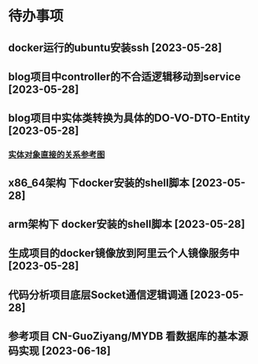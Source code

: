 # 待办事项

## docker运行的ubuntu安装ssh [2023-05-28]

## blog项目中controller的不合适逻辑移动到service [2023-05-28]

## blog项目中实体类转换为具体的DO-VO-DTO-Entity [2023-05-28]
### [实体对象直接的关系参考图](./source/images/%E5%AE%9E%E4%BD%93%E5%AF%B9%E8%B1%A1%E7%9B%B4%E6%8E%A5%E7%9A%84%E5%85%B3%E7%B3%BB.png)

## x86_64架构 下docker安装的shell脚本 [2023-05-28]

## arm架构下 docker安装的shell脚本  [2023-05-28]

## 生成项目的docker镜像放到阿里云个人镜像服务中  [2023-05-28]

## 代码分析项目底层Socket通信逻辑调通 [2023-05-28]

## 参考项目 CN-GuoZiyang/MYDB 看数据库的基本源码实现 [2023-06-18]
